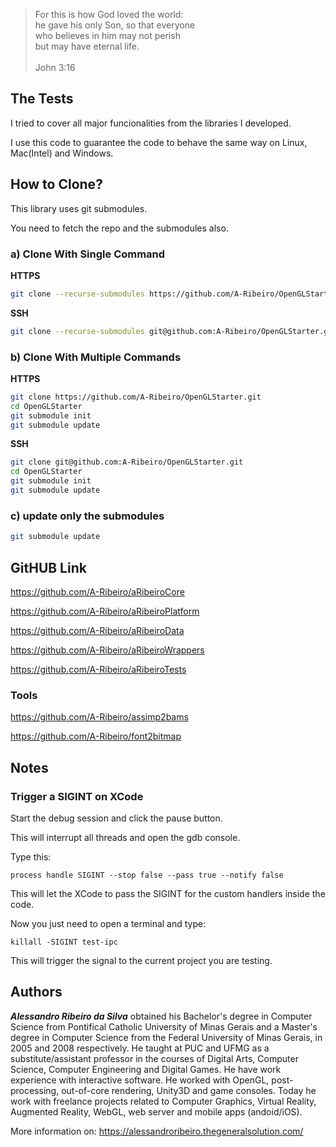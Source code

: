 > For this is how God loved the world:  
he gave his only Son, so that everyone  
who believes in him may not perish  
but may have eternal life.  
  \
John 3:16

## The Tests

I tried to cover all major funcionalities from the libraries I developed.

I use this code to guarantee the code to behave the same way on Linux, Mac(Intel) and Windows.

## How to Clone?

This library uses git submodules.

You need to fetch the repo and the submodules also.

### a) Clone With Single Command

__HTTPS__

```bash
git clone --recurse-submodules https://github.com/A-Ribeiro/OpenGLStarter.git
```

__SSH__

```bash
git clone --recurse-submodules git@github.com:A-Ribeiro/OpenGLStarter.git
```

### b) Clone With Multiple Commands

__HTTPS__

```bash
git clone https://github.com/A-Ribeiro/OpenGLStarter.git
cd OpenGLStarter
git submodule init
git submodule update
```

__SSH__

```bash
git clone git@github.com:A-Ribeiro/OpenGLStarter.git
cd OpenGLStarter
git submodule init
git submodule update
```

### c) update only the submodules

```bash
git submodule update
```

## GitHUB Link

https://github.com/A-Ribeiro/aRibeiroCore

https://github.com/A-Ribeiro/aRibeiroPlatform

https://github.com/A-Ribeiro/aRibeiroData

https://github.com/A-Ribeiro/aRibeiroWrappers

https://github.com/A-Ribeiro/aRibeiroTests

### Tools

https://github.com/A-Ribeiro/assimp2bams

https://github.com/A-Ribeiro/font2bitmap

## Notes

### Trigger a SIGINT on XCode

Start the debug session and click the pause button.

This will interrupt all threads and open the gdb console.

Type this:

```
process handle SIGINT --stop false --pass true --notify false
```

This will let the XCode to pass the SIGINT for the custom handlers inside the code.

Now you just need to open a terminal and type:

```
killall -SIGINT test-ipc
```

This will trigger the signal to the current project you are testing.

## Authors

***Alessandro Ribeiro da Silva*** obtained his Bachelor's degree in Computer Science from Pontifical Catholic 
University of Minas Gerais and a Master's degree in Computer Science from the Federal University of Minas Gerais, 
in 2005 and 2008 respectively. He taught at PUC and UFMG as a substitute/assistant professor in the courses 
of Digital Arts, Computer Science, Computer Engineering and Digital Games. He have work experience with interactive
software. He worked with OpenGL, post-processing, out-of-core rendering, Unity3D and game consoles. Today 
he work with freelance projects related to Computer Graphics, Virtual Reality, Augmented Reality, WebGL, web server 
and mobile apps (andoid/iOS).

More information on: https://alessandroribeiro.thegeneralsolution.com/
